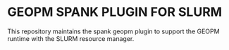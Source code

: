 GEOPM SPANK PLUGIN FOR SLURM
============================
This repository maintains the spank geopm plugin to support the GEOPM
runtime with the SLURM resource manager.
